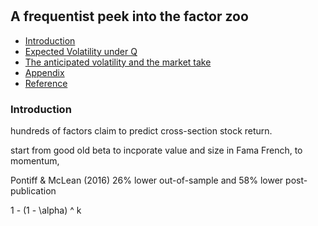 #

## A frequentist peek into the factor zoo

- [Introduction](#introduction)
- [Expected Volatility under Q](#ma)
- [The anticipated volatility and the market take](#info)
- [Appendix](#appendix)
- [Reference](#ref)

### Introduction <a name="introduction"></a>

hundreds of factors claim to predict cross-section stock return.

start from good old beta to incporate value and size in Fama French, to momentum, 


Pontiff & McLean (2016) 26% lower out-of-sample and 58% lower post-publication

1 - (1 - \alpha) ^ k

